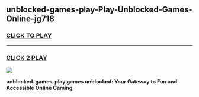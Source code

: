
## unblocked-games-play-Play-Unblocked-Games-Online-jg718
<h3>
<a href="https://premium76.site?title=unblocked-games-play&ref=25A">CLICK TO PLAY</a></h3>
<hr>

<h3>
<a href="https://premium76.site?title=unblocked-games-play&ref=25A">CLICK 2 PLAY</a>
  
</h3>

<a href="https://premium76.site?title=unblocked-games-play&ref=25A"><img src="https://clearcache.store/games.png"></a>


**unblocked-games-play games unblocked: Your Gateway to Fun and Accessible Online Gaming**
